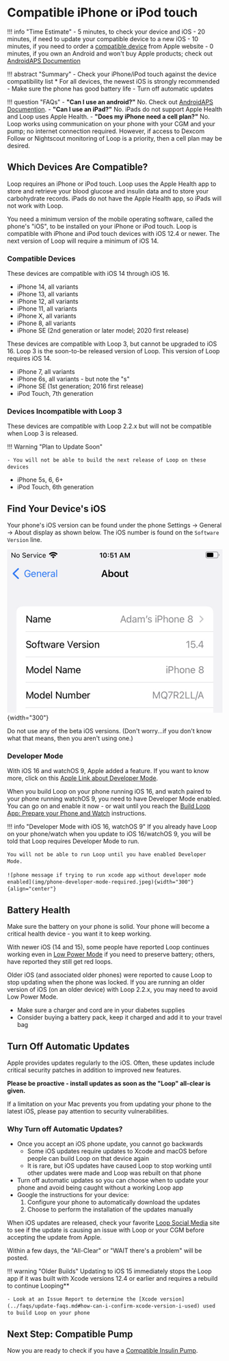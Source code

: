 # Compatible iPhone or iPod touch

!!! info "Time Estimate"
    - 5 minutes, to check your device and iOS
    - 20 minutes, if need to update your compatible device to a new iOS
    - 10 minutes, if you need to order a [compatible device](step2.md#compatible-devices) from Apple website
    - 0 minutes, if you own an Android and won't buy Apple products; check out [AndroidAPS Documention](https://androidaps.readthedocs.io/en/latest/)

!!! abstract "Summary"
    - Check your iPhone/iPod touch against the device compatibility list
        * For all devices, the newest iOS is strongly recommended
    - Make sure the phone has good battery life
    - Turn off automatic updates

!!! question "FAQs"
    - **"Can I use an android?"** No. Check out [AndroidAPS Documention](https://androidaps.readthedocs.io/en/latest/).
    - **"Can I use an iPad?"** No. iPads do not support Apple Health and Loop uses Apple Health.
    - **"Does my iPhone need a cell plan?"** No. Loop works using communication on your phone with your CGM and your pump; no internet connection required. However, if access to Dexcom Follow or Nightscout monitoring of Loop is a priority, then a cell plan may be desired.

## Which Devices Are Compatible?

Loop requires an iPhone or iPod touch. Loop uses the Apple Health app to store and retrieve your blood glucose and insulin data and to store your carbohydrate records. iPads do not have the Apple Health app, so iPads will not work with Loop.

You need a minimum version of the mobile operating software, called the phone's "iOS", to be installed on your iPhone or iPod touch. Loop is compatible with iPhone and iPod touch devices with iOS 12.4 or newer. The next version of Loop will require a minimum of iOS 14.

### Compatible Devices

These devices are compatible with iOS 14 through iOS 16.

- iPhone 14, all variants
- iPhone 13, all variants
- iPhone 12, all variants
- iPhone 11, all variants
- iPhone X, all variants
- iPhone 8, all variants
- iPhone SE (2nd generation or later model; 2020 first release)

These devices are compatible with Loop 3, but cannot be upgraded to iOS 16. Loop 3 is the soon-to-be released version of Loop. This version of Loop requires iOS 14.

- iPhone 7, all variants
- iPhone 6s, all variants - but note the "s"
- iPhone SE (1st generation; 2016 first release)
- iPod Touch, 7th generation

### Devices Incompatible with Loop 3

These devices are compatible with Loop 2.2.x but will not be compatible when Loop 3 is released.

!!! Warning "Plan to Update Soon"

    - You will not be able to build the next release of Loop on these devices

- iPhone 5s, 6, 6+
- iPod Touch, 6th generation


## Find Your Device's iOS

Your phone's iOS version can be found under the phone Settings -> General -> About display as shown below. The iOS number is found on the `Software Version` line.

![phone current iOS display](img/ios.svg){width="300"}

Do not use any of the beta iOS versions. (Don't worry...if you don't know what that means, then you aren't using one.)

### Developer Mode

With iOS 16 and watchOS 9, Apple added a feature. If you want to know more, click on this [Apple Link about Developer Mode](https://developer.apple.com/documentation/xcode/enabling-developer-mode-on-a-device).

When you build Loop on your phone running iOS 16, and watch paired to your phone running watchOS 9, you need to have Developer Mode enabled. You can go on and enable it now - or wait until you reach the [Build Loop App: Prepare your Phone and Watch](step14.md#prepare-your-phone-and-watch) instructions.

!!! info "Developer Mode with iOS 16, watchOS 9"
    If you already have Loop on your phone/watch when you update to iOS 16/watchOS 9, you will be told that Loop requires Developer Mode to run.
    
    You will not be able to run Loop until you have enabled Developer Mode.

    ![phone message if trying to run xcode app without developer mode enabled](img/phone-developer-mode-required.jpeg){width="300"}
    {align="center"}


## Battery Health

Make sure the battery on your phone is solid. Your phone will become a critical health device - you want it to keep working.

With newer iOS (14 and 15), some people have reported Loop continues working even in [Low Power Mode](https://support.apple.com/en-us/HT205234) if you need to preserve battery; others, have reported they still get red loops.

Older iOS (and associated older phones) were reported to cause Loop to stop updating when the phone was locked. If you are running an older version of iOS (on an older device) with Loop 2.2.x, you may need to avoid Low Power Mode.

* Make sure a charger and cord are in your diabetes supplies
* Consider buying a battery pack, keep it charged and add it to your travel bag

## Turn Off Automatic Updates

Apple provides updates regularly to the iOS.  Often, these updates include critical security patches in addition to improved new features.

**Please be proactive - install updates as soon as the "Loop" all-clear is given.**

If a limitation on your Mac prevents you from updating your phone to the latest iOS, please pay attention to security vulnerabilities.


### Why Turn off Automatic Updates?

* Once you accept an iOS phone update, you cannot go backwards
    * Some iOS updates require updates to Xcode and macOS before people can build Loop on that device again
    * It is rare, but iOS updates have caused Loop to stop working until other updates were made and Loop was rebuilt on that phone
* Turn off automatic updates so you can choose when to update your phone and avoid being caught without a working Loop app
* Google the instructions for your device:
    1. Configure your phone to automatically download the updates
    1. Choose to perform the installation of the updates manually


When iOS updates are released, check your favorite [Loop Social Media](../intro/loopdocs-how-to.md#how-to-find-help) site to see if the update is causing an issue with Loop or your CGM before accepting the update from Apple.

Within a few days, the "All-Clear" or "WAIT there's a problem" will be posted.

!!! warning "Older Builds"
    Updating to iOS 15 immediately stops the Loop app if it was built with Xcode versions 12.4 or earlier and requires a rebuild to continue Looping**

    - Look at an Issue Report to determine the [Xcode version](../faqs/update-faqs.md#how-can-i-confirm-xcode-version-i-used) used to build Loop on your phone


## Next Step: Compatible Pump

Now you are ready to check if you have a [Compatible Insulin Pump](step3.md).
